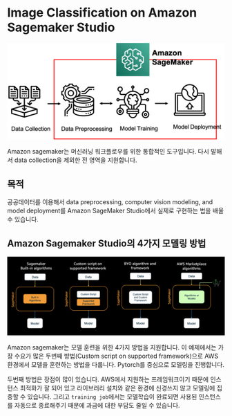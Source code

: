 # Image Classification on Amazon Sagemaker Studio

![machine_learning_with_sagemaker](machine_learning_with_sagemaker.png)

Amazon sagemaker는 머신러닝 워크플로우를 위한 통합적인 도구입니다. 다시 말해서 data collection을 제외한 전 영역을 지원합니다.

## 목적

공공데이터를 이용해서 data preprocessing, computer vision modeling, and model deployment를 Amazon SageMaker Studio에서 실제로 구현하는 법을 배울 수 있습니다.


## Amazon Sagemaker Studio의 4가지 모델링 방법

![sagemaker_modeling_type.png](sagemaker_modeling_type.png)

Amazon sagemaker는 모델 훈련을 위한 4가지 방법을 지원합니다. 이 예제에서는 가장 수요가 많은 두번째 방법(Custom script on supported framework)으로 AWS 환경에서 모델을 훈련하는 방법을 다룹니다. Pytorch를 중심으로 모델링을 진행합니다.

두번째 방법은 장점이 많이 있습니다. AWS에서 지원하는 프레임워크이기 때문에 인스턴스 최적화가 잘 되어 있고 라이브러리 설치와 같은 환경에 신경쓰지 않고 모델링에 집중할 수 있습니다. 그리고 ```training job```에서는 모델학습이 완료되면 사용된 인스턴스를 자동으로 종료해주기 때문에 과금에 대한 부담도 줄일 수 있습니다.